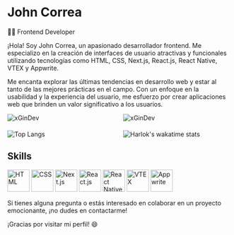 # John Correa

👨‍💻 Frontend Developer

¡Hola! Soy John Correa, un apasionado desarrollador frontend. Me especializo en la creación de interfaces de usuario atractivas y funcionales utilizando tecnologías como HTML, CSS, Next.js, React.js, React Native, VTEX y Appwrite.

Me encanta explorar las últimas tendencias en desarrollo web y estar al tanto de las mejores prácticas en el campo. Con un enfoque en la usabilidad y la experiencia del usuario, me esfuerzo por crear aplicaciones web que brinden un valor significativo a los usuarios.

<div style="display: grid; grid-template-columns: 1fr 1fr; gap: 20px; align-items: start;">
  <img src="https://github-readme-stats.vercel.app/api?username=xGinDev&show_icons=true&theme=transparent" alt="xGinDev" />
  <img src="https://github-readme-streak-stats.herokuapp.com/?user=xGinDev&theme=transparent" alt="xGinDev" />
  <img src="https://github-readme-stats.vercel.app/api/top-langs/?username=xGinDev&layout=donut" alt="Top Langs" />
  <img src="https://github-readme-stats.vercel.app/api/wakatime?username=ffflabs&layout=compact" alt="Harlok's wakatime stats" />
</div>

## Skills

<img src="https://path/to/html.png" alt="HTML" width="50" height="50" />
<img src="https://path/to/css.png" alt="CSS" width="50" height="50" />
<img src="https://path/to/next-js.png" alt="Next.js" width="50" height="50" />
<img src="https://path/to/react-js.png" alt="React.js" width="50" height="50" />
<img src="https://path/to/react-native.png" alt="React Native" width="50" height="50" />
<img src="https://path/to/vtex.png" alt="VTEX" width="50" height="50" />
<img src="https://path/to/appwrite.png" alt="Appwrite" width="50" height="50" />

Si tienes alguna pregunta o estás interesado en colaborar en un proyecto emocionante, ¡no dudes en contactarme!

¡Gracias por visitar mi perfil! 😄
